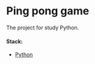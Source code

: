 # Ping pong game 

The project for study Python.

#### Stack:

- [Python](https://www.python.org/downloads/)
